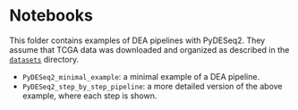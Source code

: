 # Notebooks

This folder contains examples of DEA pipelines with PyDESeq2. They assume that TCGA data was downloaded and organized
as described in the [`datasets`](../datasets/README.md) directory.

- `PyDESeq2_minimal_example`: a minimal example of a DEA pipeline.
- `PyDESeq2_step_by_step_pipeline`: a more detailed version of the above example, where each step is shown.
